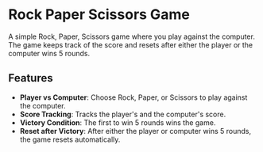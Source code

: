 # Rock Paper Scissors Game

A simple Rock, Paper, Scissors game where you play against the computer. The game keeps track of the score and resets after either the player or the computer wins 5 rounds.

## Features

- **Player vs Computer**: Choose Rock, Paper, or Scissors to play against the computer.
- **Score Tracking**: Tracks the player's and the computer's score.
- **Victory Condition**: The first to win 5 rounds wins the game.
- **Reset after Victory**: After either the player or computer wins 5 rounds, the game resets automatically.
